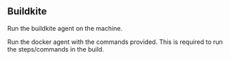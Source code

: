 ## Buildkite

Run the buildkite agent on the machine.

Run the docker agent with the commands provided. This is required to run the steps/commands in the build.